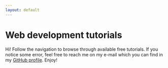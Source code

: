 ```yaml
---
layout: default
---
```


# Web development tutorials

Hi! Follow the navigation to browse through available free tutorials. If you notice some error, feel free to reach me on my e-mail which you can find in my [GitHub profile](https://github.com/Lkopo). Enjoy!
